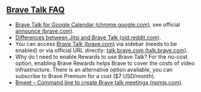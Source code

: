 ## [Brave Talk FAQ](#brave-talk-faq)

- [Brave Talk for Google Calendar (chrome.google.com)](https://chrome.google.com/webstore/detail/brave-talk-for-google-cal/nimfmkdcckklbkhjjkmbjfcpaiifgamg), see official [announce (brave.com)](https://brave.com/brave-talk-extension/).
- [Differences between Jitsi and Brave Talk (old.reddit.com)](https://old.reddit.com/r/BATProject/comments/q77o9g/brave_talk_vs_jisti/).
- You can access [Brave Talk (brave.com)](https://brave.com/brave-talk-launch/) via sidebar (needs to be enabled) or via official URL directly: [talk.brave.com (talk.brave.com)](https://talk.brave.com/).
- Why do I need to enable Rewards to use Brave Talk? For the no-cost option, enabling Brave Rewards helps Brave to cover the costs of video infrastructure. There is an alternative option available, you can subscribe to Brave Premium for a cost ($7 USD/month).
- [Bmeet – Command line to create Brave talk meetings (npmjs.com)](https://www.npmjs.com/package/bmeet).
